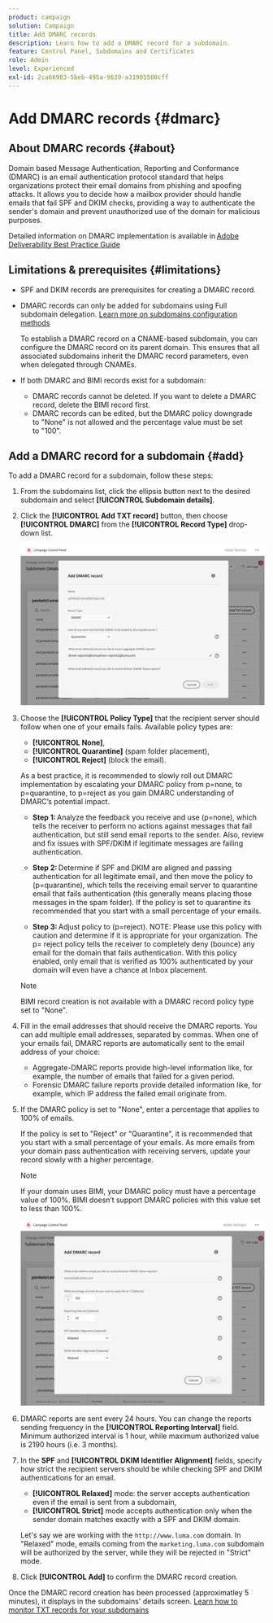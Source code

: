 ```yaml
---
product: campaign
solution: Campaign
title: Add DMARC records
description: Learn how to add a DMARC record for a subdomain.
feature: Control Panel, Subdomains and Certificates
role: Admin
level: Experienced
exl-id: 2ca66983-5beb-495a-9639-a31905500cff
---
```

# Add DMARC records {#dmarc}

## About DMARC records {#about}

Domain based Message Authentication, Reporting and Conformance (DMARC) is an email authentication protocol standard that helps organizations protect their email domains from phishing and spoofing attacks. It allows you to decide how a mailbox provider should handle emails that fail SPF and DKIM checks, providing a way to authenticate the sender's domain and prevent unauthorized use of the domain for malicious purposes.

Detailed information on DMARC implementation is available in [Adobe Deliverability Best Practice Guide](https://experienceleague.adobe.com/docs/deliverability-learn/deliverability-best-practice-guide/additional-resources/technotes/implement-dmarc.html)

## Limitations & prerequisites {#limitations}

* SPF and DKIM records are prerequisites for creating a DMARC record.
* DMARC records can only be added for subdomains using Full subdomain delegation. [Learn more on subdomains configuration methods](subdomains-branding.md#subdomain-delegation-methods)

    To establish a DMARC record on a CNAME-based subdomain, you can configure the DMARC record on its parent domain. This ensures that all associated subdomains inherit the DMARC record parameters, even when delegated through CNAMEs.

* If both DMARC and BIMI records exist for a subdomain:
    * DMARC records cannot be deleted. If you want to delete a DMARC record, delete the BIMI record first.
    * DMARC records can be edited, but the DMARC policy downgrade to "None" is not allowed and the percentage value must be set to "100".

## Add a DMARC record for a subdomain {#add}

To add a DMARC record for a subdomain, follow these steps:

1. From the subdomains list, click the ellipsis button next to the desired subdomain and select **[!UICONTROL Subdomain details]**.

1. Click the **[!UICONTROL Add TXT record]** button, then choose **[!UICONTROL DMARC]** from the **[!UICONTROL Record Type]** drop-down list.

    ![](assets/dmarc-add.png)

1. Choose the **[!UICONTROL Policy Type]** that the recipient server should follow when one of your emails fails. Available policy types are:

    * **[!UICONTROL None]**,
    * **[!UICONTROL Quarantine]** (spam folder placement),
    * **[!UICONTROL Reject]** (block the email).

    As a best practice, it is recommended to slowly roll out DMARC implementation by escalating your DMARC policy from p=none, to p=quarantine, to p=reject as you gain DMARC understanding of DMARC’s potential impact. 

    * **Step 1:** Analyze the feedback you receive and use (p=none), which tells the receiver to perform no actions against messages that fail authentication, but still send email reports to the sender. Also, review and fix issues with SPF/DKIM if legitimate messages are failing authentication. 

    * **Step 2:** Determine if SPF and DKIM are aligned and passing authentication for all legitimate email, and then move the policy to (p=quarantine), which tells the receiving email server to quarantine email that fails authentication (this generally means placing those messages in the spam folder). If the policy is set to quarantine its recommended that you start with a small percentage of your emails. 

    * **Step 3:** Adjust policy to (p=reject). NOTE: Please use this policy with caution and determine if it is appropriate for your organization. The p= reject policy tells the receiver to completely deny (bounce) any email for the domain that fails authentication. With this policy enabled, only email that is verified as 100% authenticated by your domain will even have a chance at Inbox placement. 

    >[!NOTE]
    >
    > BIMI record creation is not available with a DMARC record policy type set to "None".

1. Fill in the email addresses that should receive the DMARC reports. You can add multiple email addresses, separated by commas. When one of your emails fail, DMARC reports are automatically sent to the email address of your choice:

    * Aggregate-DMARC reports provide high-level information like, for example, the number of emails that failed for a given period.
    * Forensic DMARC failure reports provide detailed information like, for example, which IP address the failed email originate from.

1. If the DMARC policy is set to "None", enter a percentage that applies to 100% of emails. 

    If the policy is set to "Reject" or "Quarantine", it is recommended that you start with a small percentage of your emails. As more emails from your domain pass authentication with receiving servers, update your record slowly with a higher percentage. 

    >[!NOTE]
    >
    >If your domain uses BIMI, your DMARC policy must have a percentage value of 100%. BIMI doesn’t support DMARC policies with this value set to less than 100%.

    ![](assets/dmarc-add2.png)

1. DMARC reports are sent every 24 hours. You can change the reports sending frequency in the **[!UICONTROL Reporting Interval]** field. Minimum authorized interval is 1 hour, while maximum authorized value is 2190 hours (i.e. 3 months).

1. In the **SPF** and **[!UICONTROL DKIM Identifier Alignment]** fields, specify how strict the recipient servers should be while checking SPF and DKIM authentications for an email.

    * **[!UICONTROL Relaxed]** mode: the server accepts authentication even if the email is sent from a subdomain,
    * **[!UICONTROL Strict]** mode accepts authentication only when the sender domain matches exactly with a SPF and DKIM domain.

    Let's say we are working with the `http://www.luma.com` domain. In "Relaxed" mode, emails coming from the `marketing.luma.com` subdomain will be authorized by the server, while they will be rejected in "Strict" mode.

1. Click **[!UICONTROL Add]** to confirm the DMARC record creation. 

Once the DMARC record creation has been processed (approximatley 5 minutes), it displays in the subdomains' details screen. [Learn how to monitor TXT records for your subdomains](gs-txt-records.md#monitor)
